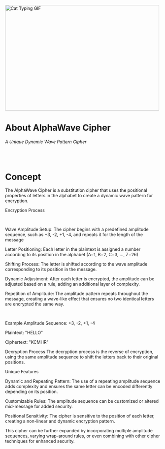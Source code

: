<img src="https://media.dev.to/cdn-cgi/image/width=800%2Cheight=%2Cfit=scale-down%2Cgravity=auto%2Cformat=auto/https%3A%2F%2Fdev-to-uploads.s3.amazonaws.com%2Fuploads%2Farticles%2Ftwxlvixc93j8vmm4zp53.gif" alt="Cat Typing GIF" loading="lazy" width="500" height="343" data-animated="true" id="animated-10" class="ff-image">

<h1>About AlphaWave Cipher</h1>
<h6 align="left">A Unique Dynamic Wave Pattern Cipher</h6>
</br>
<h1 align="left">Concept</h1> 
<p align="left">The AlphaWave Cipher is a substitution cipher that uses the positional properties of letters in the alphabet to create a dynamic wave pattern for encryption.</p>

<p align="left">Encryption Process</p><br/>
<p align="left">
Wave Amplitude Setup: The cipher begins with a predefined amplitude sequence, such as +3, -2, +1, -4, and repeats it for the length of the message</p>
<p align="left">
Letter Positioning: Each letter in the plaintext is assigned a number according to its position in the alphabet (A=1, B=2, C=3, ..., Z=26)</p>
<p align="left">
Shifting Process: The letter is shifted according to the wave amplitude corresponding to its position in the message.</p>
<p align="left">
Dynamic Adjustment: After each letter is encrypted, the amplitude can be adjusted based on a rule, adding an additional layer of complexity.</p>
<p align="left">
Repetition of Amplitude: The amplitude pattern repeats throughout the message, creating a wave-like effect that ensures no two identical letters are encrypted the same way.</p>
<br/>
 <p align="left">
Example
Amplitude Sequence: +3, -2, +1, -4

Plaintext: "HELLO"

Ciphertext: "KCMHR"
</p>
Decryption Process
The decryption process is the reverse of encryption, using the same amplitude sequence to shift the letters back to their original positions.
<p align="left">
Unique Features
 </p>
 <p align="left">
Dynamic and Repeating Pattern: The use of a repeating amplitude sequence adds complexity and ensures the same letter can be encoded differently depending on its position.</p>
<p align="left">
Customizable Rules: The amplitude sequence can be customized or altered mid-message for added security.</p>
<p align="left">
Positional Sensitivity: The cipher is sensitive to the position of each letter, creating a non-linear and dynamic encryption pattern.</p>
<p align="left">
This cipher can be further expanded by incorporating multiple amplitude sequences, varying wrap-around rules, or even combining with other cipher techniques for enhanced security. </p>

